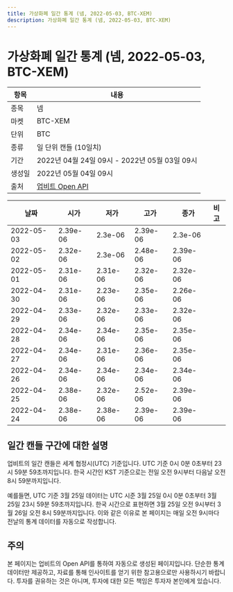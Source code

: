 ```yaml
---
title: 가상화폐 일간 통계 (넴, 2022-05-03, BTC-XEM)
description: 가상화폐 일간 통계 (넴, 2022-05-03, BTC-XEM)
---
```



가상화폐 일간 통계 (넴, 2022-05-03, BTC-XEM)
===

|항목|내용|
|--|--|
|종목|넴|
|마켓|BTC-XEM|
|단위|BTC|
|종류|일 단위 캔들 (10일치)|
|기간|2022년 04월 24일 09시 - 2022년 05월 03일 09시|
|생성일|2022년 05월 04일 09시|
|출처|[업비트 Open API](https://docs.upbit.com)|


|날짜|시가|저가|고가|종가|비고|
|--|--|--|--|--|--|
|2022-05-03|2.39e-06|2.3e-06|2.39e-06|2.3e-06|    |
|2022-05-02|2.32e-06|2.3e-06|2.48e-06|2.39e-06|    |
|2022-05-01|2.31e-06|2.31e-06|2.32e-06|2.32e-06|    |
|2022-04-30|2.31e-06|2.23e-06|2.35e-06|2.26e-06|    |
|2022-04-29|2.33e-06|2.32e-06|2.33e-06|2.32e-06|    |
|2022-04-28|2.34e-06|2.34e-06|2.35e-06|2.35e-06|    |
|2022-04-27|2.34e-06|2.31e-06|2.36e-06|2.35e-06|    |
|2022-04-26|2.34e-06|2.34e-06|2.34e-06|2.34e-06|    |
|2022-04-25|2.38e-06|2.32e-06|2.52e-06|2.39e-06|    |
|2022-04-24|2.38e-06|2.38e-06|2.39e-06|2.39e-06|    |


일간 캔들 구간에 대한 설명
---


업비트의 일간 캔들은 세계 협정시(UTC) 기준입니다. 
UTC 기준 0시 0분 0초부터 23시 59분 59초까지입니다. 
한국 시간인 KST 기준으로는 전일 오전 9시부터 다음날 오전 8시 59분까지입니다. 


예를들면, UTC 기준 3월 25일 데이터는 UTC 시준 3월 25일 0시 0분 0초부터 3월 25일 23시 59분 59초까지입니다. 
한국 시간으로 표현하면 3월 25일 오전 9시부터 3월 26일 오전 8시 59분까지입니다. 
이와 같은 이유로 본 페이지는 매일 오전 9시마다 전날의 통계 데이터를 자동으로 작성합니다. 


주의
---


본 페이지는 업비트의 Open API를 통하여 자동으로 생성된 페이지입니다. 
단순한 통계 데이터만 제공하고, 자료를 통해 인사이트를 얻기 위한 참고용으로만 사용하시기 바랍니다. 
투자를 권유하는 것은 아니며, 투자에 대한 모든 책임은 투자자 본인에게 있습니다. 
